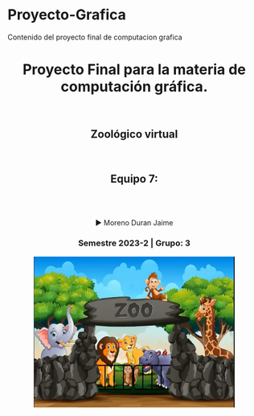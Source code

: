 # Proyecto-Grafica
Contenido del proyecto final de computacion grafica
<div align="center">
<h1>Proyecto Final para la materia de computación gráfica. </h1><br>
<h2>Zoológico virtual </h2> <br>
<h2>Equipo 7:</h2><br><br>

▶️ Moreno Duran Jaime      <br>

<h3> Semestre 2023-2 | Grupo: 3</h3>
</div>
<div align="Center">
    <img src="img/captura.jpg" alt="Descarga 1" width="400" height="300"></img>
<div align="justify">
